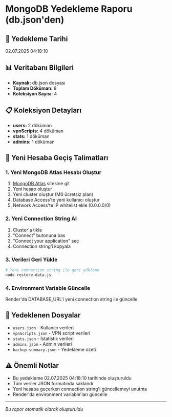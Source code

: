 # MongoDB Yedekleme Raporu (db.json'den)

## 📅 Yedekleme Tarihi
02.07.2025 04:18:10

## 📊 Veritabanı Bilgileri
- **Kaynak:** db.json dosyası
- **Toplam Döküman:** 8
- **Koleksiyon Sayısı:** 4

## 📋 Koleksiyon Detayları
- **users:** 2 döküman
- **vpnScripts:** 4 döküman
- **stats:** 1 döküman
- **admins:** 1 döküman

## 🔧 Yeni Hesaba Geçiş Talimatları

### 1. Yeni MongoDB Atlas Hesabı Oluştur
1. [MongoDB Atlas](https://cloud.mongodb.com) sitesine git
2. Yeni hesap oluştur
3. Yeni cluster oluştur (M0 ücretsiz plan)
4. Database Access'te yeni kullanıcı oluştur
5. Network Access'te IP whitelist ekle (0.0.0.0/0)

### 2. Yeni Connection String Al
1. Cluster'a tıkla
2. "Connect" butonuna bas
3. "Connect your application" seç
4. Connection string'i kopyala

### 3. Verileri Geri Yükle
```bash
# Yeni connection string ile geri yükleme
node restore-data.js
```

### 4. Environment Variable Güncelle
Render'da DATABASE_URL'i yeni connection string ile güncelle

## 📁 Yedeklenen Dosyalar
- `users.json` - Kullanıcı verileri
- `vpnScripts.json` - VPN script verileri
- `stats.json` - İstatistik verileri
- `admins.json` - Admin verileri
- `backup-summary.json` - Yedekleme özeti

## ⚠️ Önemli Notlar
- Bu yedekleme 02.07.2025 04:18:10 tarihinde oluşturuldu
- Tüm veriler JSON formatında saklandı
- Yeni hesaba geçerken connection string'i güncellemeyi unutma
- Render'da environment variable'ları güncelle

---
*Bu rapor otomatik olarak oluşturuldu*
